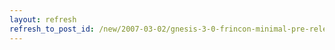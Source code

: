 ```yaml
---
layout: refresh
refresh_to_post_id: /new/2007-03-02/gnesis-3-0-frincon-minimal-pre-release-liberada
---
```


